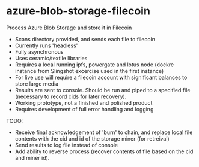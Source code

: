 # azure-blob-storage-filecoin
Process Azure Blob Storage and store it in Filecoin

- Scans directory provided, and sends each file to filecoin
- Currently runs 'headless'
- Fully asynchronous
- Uses ceramic/textile libraries
- Requires a local running ipfs, powergate and lotus node (dockre instance from Slingshot excercise used in the first instance)
- For live use will require a filecoin account with significant balances to store large media
- Results are sent to console. Should be run and piped to a specified file (necessary to record cids for later recovery).
- Working prototype, not a finished and polished product
- Requires development of full error handling and logging

TODO:
- Receive final acknowledgement of 'burn' to chain, and replace local file contents with the cid and id of the storage miner (for retreival)
- Send results to log file instead of console
- Add ability to reverse process (recover contents of file based on the cid and miner id).
